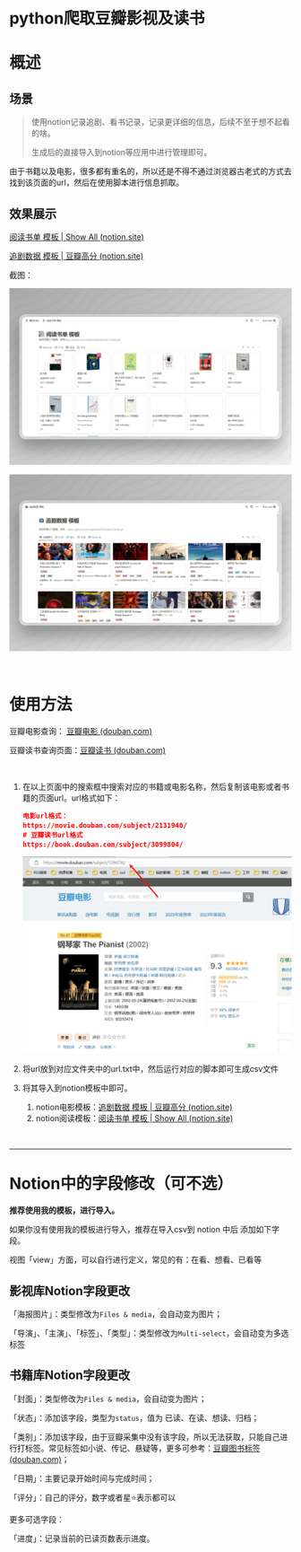 
# python爬取豆瓣影视及读书

# 概述

## 场景

> 使用notion记录追剧、看书记录，记录更详细的信息，后续不至于想不起看的啥。
>
> 生成后的直接导入到notion等应用中进行管理即可。

由于书籍以及电影，很多都有重名的，所以还是不得不通过浏览器古老式的方式去找到该页面的url，然后在使用脚本进行信息抓取。

## 效果展示

[阅读书单 模板 | Show All (notion.site)](https://songshua.notion.site/0f2c41c4a52f41e3a68e670fae62a296?v=4f436f06816a43d5be073411aa77f4c0)

[追剧数据 模板 | 豆瓣高分 (notion.site)](https://songshua.notion.site/0c41663e10ff4a5da604753fa16453f4?v=510d034c4fe64feaa85472a13b5735fc)

截图：

​![pika-1719369808271-1x](assets/pika-1719369808271-1x-20240626104337-mseay3c.png)​

​![pika-1719369869513-1x](assets/pika-1719369869513-1x-20240626104443-19ukxkg.png)​

​​

# 使用方法

豆瓣电影查询：	[豆瓣电影 (douban.com)](https://movie.douban.com/)

豆瓣读书查询页面：[豆瓣读书 (douban.com)](https://book.douban.com/)

‍

1. 在以上页面中的搜索框中搜索对应的书籍或电影名称，然后复制该电影或者书籍的页面url。url格式如下：

    ```json
    电影url格式：
    https://movie.douban.com/subject/2131940/
    # 豆瓣读书url格式
    https://book.douban.com/subject/3099804/
    ```

    ​![image](assets/image-20240626104923-inhiurq.png "复制页面url")​

2. 将url放到对应文件夹中的url.txt中，然后运行对应的脚本即可生成csv文件
3. 将其导入到notion模板中即可。

    1. notion电影模板：[追剧数据 模板 | 豆瓣高分 (notion.site)](https://songshua.notion.site/0c41663e10ff4a5da604753fa16453f4?v=510d034c4fe64feaa85472a13b5735fc)
    2. notion阅读模板：[阅读书单 模板 | Show All (notion.site)](https://songshua.notion.site/0f2c41c4a52f41e3a68e670fae62a296?v=4f436f06816a43d5be073411aa77f4c0)

‍

---

# Notion中的字段修改（可不选）

**推荐使用我的模板，进行导入。**

如果你没有使用我的模板进行导入，推荐在导入csv到 notion 中后 添加如下字段。

视图「view」方面，可以自行进行定义，常见的有：在看、想看、已看等

## 影视库Notion字段更改

「海报图片」：类型修改为`Files & media`​，会自动变为图片；

「导演」、「主演」、「标签」、「类型」：类型修改为`Multi-select`​，会自动变为多选标签

## 书籍库Notion字段更改

「封面」：类型修改为`Files & media`​，会自动变为图片；

「状态」：添加该字段，类型为`status`​，值为 已读、在读、想读、归档；

「类别」：添加该字段，由于豆瓣采集中没有该字段，所以无法获取，只能自己进行打标签。常见标签如小说、传记、悬疑等，更多可参考：[豆瓣图书标签 (douban.com)](https://book.douban.com/tag/)；

「日期」：主要记录开始时间与完成时间；

「评分」：自己的评分，数字或者星⭐表示都可以

更多可选字段：

「进度」：记录当前的已读页数表示进度。

‍

